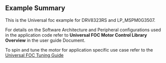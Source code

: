 ## Example Summary

This is the Universal foc example for DRV8323RS and LP_MSPM0G3507.

For details on the Software Architecture and Peripheral configurations used in the application code refer to **Universal FOC Motor Control Library Overview** in the user guide Document.

To spin and tune the motor for application specific use case refer to the [Universal FOC Tuning Guide](https://www.ti.com/lit/pdf/SLAU958)